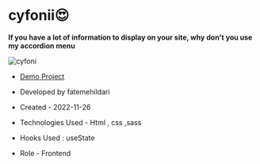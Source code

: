 # cyfonii😍

**If you have a lot of information to display on your site, why don't you use my accordion menu**

![cyfoni](https://github.com/Fatemeh-ildari/cyfonii/assets/135963254/89ad0b7c-19d9-455d-8298-1cc1b19a41c7)

- [Demo Project](https://fatemeh-ildari.github.io/cyfonii/)

- Developed by fatemehildari

- Created - 2022-11-26

- Technologies Used - Html , css ,sass

- Hooks Used : useState 

- Role - Frontend


